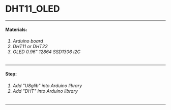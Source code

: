 <h1>DHT11_OLED</h1>
<hr align>
<h4>Materials:</h4>
<h6>
<ol>
<li>Arduino board</li>
<li>DHT11 or DHT22</li>
<li>OLED 0.96" 12864 SSD1306 I2C</li>
</ol>
</h6>

<hr align>
<h4>Step:</h4>
<h6>
<ol>
<li>Add "U8glib" into Arduino library</li>
<li>Add "DHT" into Arduino library</li>
</ol>
</h6>

<hr align>


